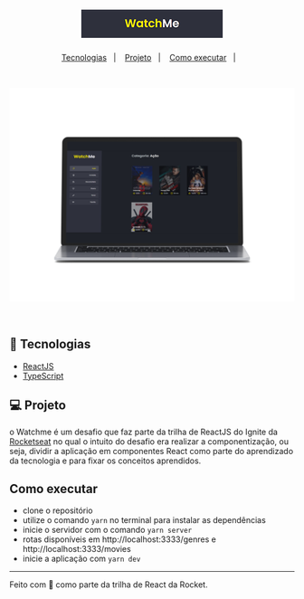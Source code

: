 <h1 align="center">
  <img src="./.github/watchme-logo.png" />
</h1>

<p align="center">
  <a href="#-tecnologias">Tecnologias</a>&nbsp;&nbsp;&nbsp;|&nbsp;&nbsp;&nbsp;
  <a href="#-projeto">Projeto</a>&nbsp;&nbsp;&nbsp;|&nbsp;&nbsp;&nbsp;
  <a href="#-como-executar">Como executar</a>&nbsp;&nbsp;&nbsp;|&nbsp;&nbsp;&nbsp;
</p>

<br/>

<p align="center">
  <img src="./.github/watchme-mockup.png" />
</p>

<br/>

## 🚀 Tecnologias
- [ReactJS](https://reactjs.org)
- [TypeScript](https://www.typescriptlang.org)

## 💻 Projeto
o Watchme é um desafio que faz parte da trilha de ReactJS do Ignite da [Rocketseat](https://www.rocketseat.com.br) no qual o intuito do desafio era realizar a componentização, ou seja, dividir a aplicação em componentes React como parte do aprendizado da tecnologia e para fixar os conceitos aprendidos.

## Como executar
- clone o repositório
- utilize o comando `yarn` no terminal para instalar as dependências
- inicie o servidor com o comando `yarn server`
- rotas disponíveis em http://localhost:3333/genres e http://localhost:3333/movies
- inicie a aplicação com `yarn dev`

---
Feito com 💜 como parte da trilha de React da Rocket.
